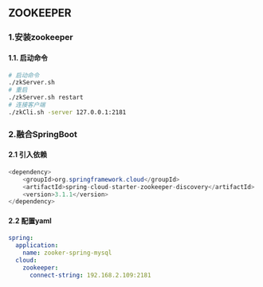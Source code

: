 ## ZOOKEEPER



### 1.安装zookeeper

#### 1.1. 启动命令

```sh
# 启动命令
./zkServer.sh 
# 重启
./zkServer.sh restart
# 连接客户端
./zkCli.sh -server 127.0.0.1:2181
```



### 2.融合SpringBoot

#### 2.1 引入依赖

```java
<dependency>
    <groupId>org.springframework.cloud</groupId>
    <artifactId>spring-cloud-starter-zookeeper-discovery</artifactId>
    <version>3.1.1</version>
</dependency>
```

#### 2.2 配置yaml

```yaml
spring:
  application:
    name: zooker-spring-mysql
  cloud:
    zookeeper:
      connect-string: 192.168.2.109:2181
```

